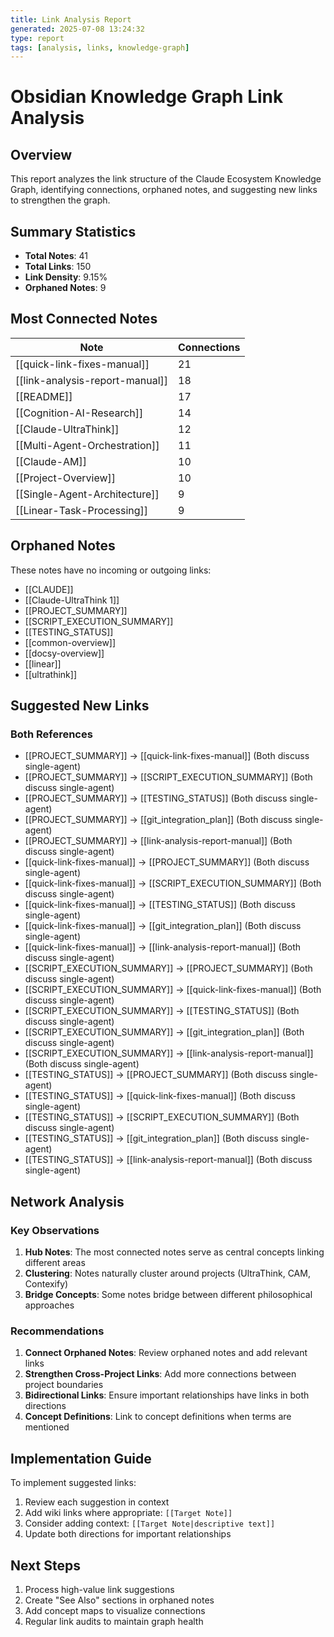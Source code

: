 ```yaml
---
title: Link Analysis Report
generated: 2025-07-08 13:24:32
type: report
tags: [analysis, links, knowledge-graph]
---
```


# Obsidian Knowledge Graph Link Analysis

## Overview

This report analyzes the link structure of the Claude Ecosystem Knowledge Graph, identifying connections, orphaned notes, and suggesting new links to strengthen the graph.

## Summary Statistics

- **Total Notes**: 41
- **Total Links**: 150
- **Link Density**: 9.15%
- **Orphaned Notes**: 9

## Most Connected Notes

| Note | Connections |
|------|-------------|
| [[quick-link-fixes-manual]] | 21 |
| [[link-analysis-report-manual]] | 18 |
| [[README]] | 17 |
| [[Cognition-AI-Research]] | 14 |
| [[Claude-UltraThink]] | 12 |
| [[Multi-Agent-Orchestration]] | 11 |
| [[Claude-AM]] | 10 |
| [[Project-Overview]] | 10 |
| [[Single-Agent-Architecture]] | 9 |
| [[Linear-Task-Processing]] | 9 |

## Orphaned Notes

These notes have no incoming or outgoing links:

- [[CLAUDE]]
- [[Claude-UltraThink 1]]
- [[PROJECT_SUMMARY]]
- [[SCRIPT_EXECUTION_SUMMARY]]
- [[TESTING_STATUS]]
- [[common-overview]]
- [[docsy-overview]]
- [[linear]]
- [[ultrathink]]

## Suggested New Links

### Both References

- [[PROJECT_SUMMARY]] → [[quick-link-fixes-manual]] (Both discuss single-agent)
- [[PROJECT_SUMMARY]] → [[SCRIPT_EXECUTION_SUMMARY]] (Both discuss single-agent)
- [[PROJECT_SUMMARY]] → [[TESTING_STATUS]] (Both discuss single-agent)
- [[PROJECT_SUMMARY]] → [[git_integration_plan]] (Both discuss single-agent)
- [[PROJECT_SUMMARY]] → [[link-analysis-report-manual]] (Both discuss single-agent)
- [[quick-link-fixes-manual]] → [[PROJECT_SUMMARY]] (Both discuss single-agent)
- [[quick-link-fixes-manual]] → [[SCRIPT_EXECUTION_SUMMARY]] (Both discuss single-agent)
- [[quick-link-fixes-manual]] → [[TESTING_STATUS]] (Both discuss single-agent)
- [[quick-link-fixes-manual]] → [[git_integration_plan]] (Both discuss single-agent)
- [[quick-link-fixes-manual]] → [[link-analysis-report-manual]] (Both discuss single-agent)
- [[SCRIPT_EXECUTION_SUMMARY]] → [[PROJECT_SUMMARY]] (Both discuss single-agent)
- [[SCRIPT_EXECUTION_SUMMARY]] → [[quick-link-fixes-manual]] (Both discuss single-agent)
- [[SCRIPT_EXECUTION_SUMMARY]] → [[TESTING_STATUS]] (Both discuss single-agent)
- [[SCRIPT_EXECUTION_SUMMARY]] → [[git_integration_plan]] (Both discuss single-agent)
- [[SCRIPT_EXECUTION_SUMMARY]] → [[link-analysis-report-manual]] (Both discuss single-agent)
- [[TESTING_STATUS]] → [[PROJECT_SUMMARY]] (Both discuss single-agent)
- [[TESTING_STATUS]] → [[quick-link-fixes-manual]] (Both discuss single-agent)
- [[TESTING_STATUS]] → [[SCRIPT_EXECUTION_SUMMARY]] (Both discuss single-agent)
- [[TESTING_STATUS]] → [[git_integration_plan]] (Both discuss single-agent)
- [[TESTING_STATUS]] → [[link-analysis-report-manual]] (Both discuss single-agent)

## Network Analysis

### Key Observations

1. **Hub Notes**: The most connected notes serve as central concepts linking different areas
2. **Clustering**: Notes naturally cluster around projects (UltraThink, CAM, Contexify)
3. **Bridge Concepts**: Some notes bridge between different philosophical approaches

### Recommendations

1. **Connect Orphaned Notes**: Review orphaned notes and add relevant links
2. **Strengthen Cross-Project Links**: Add more connections between project boundaries
3. **Bidirectional Links**: Ensure important relationships have links in both directions
4. **Concept Definitions**: Link to concept definitions when terms are mentioned

## Implementation Guide

To implement suggested links:

1. Review each suggestion in context
2. Add wiki links where appropriate: `[[Target Note]]`
3. Consider adding context: `[[Target Note|descriptive text]]`
4. Update both directions for important relationships

## Next Steps

1. Process high-value link suggestions
2. Create "See Also" sections in orphaned notes
3. Add concept maps to visualize connections
4. Regular link audits to maintain graph health
